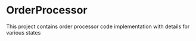 # OrderProcessor
This project contains order processor code implementation with details for various states
